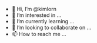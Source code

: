 - 👋 Hi, I’m @kimlorn
- 👀 I’m interested in ...
- 🌱 I’m currently learning ...
- 💞️ I’m looking to collaborate on ...
- 📫 How to reach me ...

<!---
kimlorn/kimlorn is a ✨ special ✨ repository because its `README.md` (this file) appears on your GitHub profile.
You can click the Preview link to take a look at your changes.
--->
